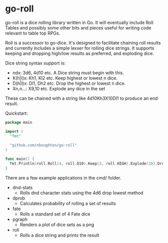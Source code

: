 # go-roll
go-roll is a dice rolling library written in Go. It will eventually include Roll Tables and possibly some other bits and pieces useful for writing 
code relevant to table top RPGs.

Roll is a successor to go-dice. It's designed to facilitate chaining roll results and currently includes a simple lexxer for rolling dice
strings. It supports keeping and dropping high/low results as preferred, and exploding dice.

Dice string syntax support is:

  - ndx: 3d6, 4d10 etc. A Dice string must begin with this.
  - K(h|l)x: Kh1, Kl2 etc. Keep highest or lowest n dice.
  - D(h|l)x: Dl1, Dh2 etc. Drop the highest or lowest n dice.
  - Xn,n...: X9,10 etc. Explode any dice in the set
  
These can be chained with a string like 4d10Kh3X10Dl1 to produce an end result.

Quickstart:
```Go
package main

import (
  "fmt"
  
  "github.com/nboughton/go-roll"
)

func main() {
  fmt.Println(roll.Roll(4, roll.D10).Keep(3, roll.HIGH).Explode(10).Drop(1, roll.Low))
}
```

There are a few example applications in the cmd/ folder.

  - dnd-stats
    - Rolls dnd character stats using the 4d6 drop lowest method
  - dprob
    - Calculates probability of rolling a set of results
  - fate
    - Rolls a standard set of 4 Fate dice
  - pgraph
    - Renders a plot of dice sets as a png
  - roll
    - Rolls a dice string and prints the result
